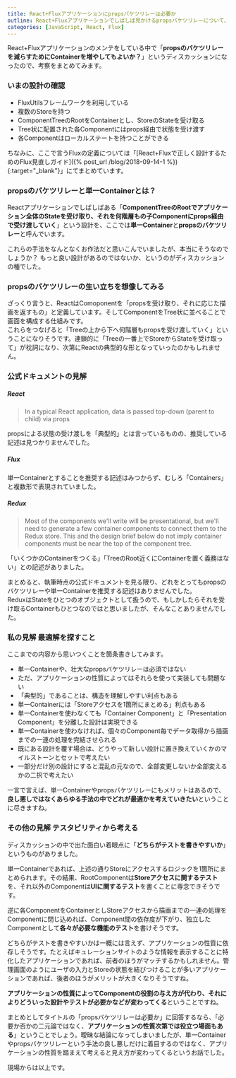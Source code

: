 ```yaml
---
title: React+Fluxアプリケーションにpropsバケツリレーは必要か
outline: React+Fluxアプリケーションでしばしば見かけるpropsバケツリレーについて、公式ドキュメントの見解と、それを基にしたチームでのディスカッション内容について書きました。思いもよらない観点などが出てきて有意義でした。
categories: [JavaScript, React, Flux]
---
```


React+Fluxアプリケーションのメンテをしている中で「**propsのバケツリレーを減らすためにContainerを増やしてもよいか？**」というディスカッションになったので、考察をまとめてみます。


### いまの設計の確認

* FluxUtilsフレームワークを利用している
* 複数のStoreを持つ
* ComponentTreeのRootをContainerとし、StoreのStateを受け取る
* Tree状に配置された各Componentにはprops経由で状態を受け渡す
* 各Componentはローカルステートを持つことができる

ちなみに、ここで言うFluxの定義については「[React+Fluxで正しく設計するためのFlux見直しガイド]({% post_url /blog/2018-09-14-1 %}){:target="_blank"}」にてまとめています。


### propsのバケツリレーと単一Containerとは？
Reactアプリケーションでしばしばある「**ComponentTreeのRootでアプリケーション全体のStateを受け取り、それを何階層もの子Componentにprops経由で受け渡していく**」という設計を、ここでは**単一Container**と**propsのバケツリレー**と呼んでいます。

これらの手法をなんとなくお作法だと思いこんでいましたが、本当にそうなのでしょうか？ もっと良い設計があるのではないか、というのがディスカッションの種でした。


### propsのバケツリレーの生い立ちを想像してみる

ざっくり言うと、ReactはComoponentを「propsを受け取り、それに応じた描画を返すもの」と定義しています。そしてComponentをTree状に並べることで画面を構成する仕組みです。  
これらをつなげると「Treeの上から下へ何階層もpropsを受け渡していく」ということになりそうです。連鎖的に「Treeの一番上でStoreからStateを受け取って」が枕詞になり、次第にReactの典型的な形となっていったのかもしれません。


### 公式ドキュメントの見解

##### React

> In a typical React application, data is passed top-down (parent to child) via props

propsによる状態の受け渡しを「典型的」とは言っているものの、推奨している記述は見つかりませんでした。

##### Flux

単一Containerとすることを推奨する記述はみつからず、むしろ「Containers」と複数形で表現されていました。

##### Redux

> Most of the components we'll write will be presentational, but we'll need to generate a few container components to connect them to the Redux store. This and the design brief below do not imply container components must be near the top of the component tree.

「いくつかのContainerをつくる」「TreeのRoot近くにContainerを置く義務はない」との記述がありました。


まとめると、執筆時点の公式ドキュメントを見る限り、どれをとってもpropsのバケツリレーや単一Containerを推奨する記述はありませんでした。  
ReduxはStateをひとつのオブジェクトとして扱うので、もしかしたらそれを受け取るContainerもひとつなのではと思いましたが、そんなことありませんでした。


### 私の見解 最適解を探すこと

ここまでの内容から思いつくことを箇条書きしてみます。

* 単一Containerや、壮大なpropsバケツリレーは必須ではない
* ただ、アプリケーションの性質によってはそれらを使って実装しても問題ない
* 「典型的」であることは、構造を理解しやすい利点もある
* 単一Containerには「Storeアクセスを1箇所にまとめる」利点もある
* 単一Containerを使わなくても「Container Component」と「Presentation Component」を分離した設計は実現できる
* 単一Containerを使わなければ、個々のComponent毎でデータ取得から描画までの一連の処理を完結させられる
* 既にある設計を覆す場合は、どうやって新しい設計に置き換えていくかのマイルストーンとセットで考えたい
* 一部分だけ別の設計にすると混乱の元なので、全部変更しないか全部変えるかの二択で考えたい

一言で言えば、単一Containerやpropsバケツリレーにもメリットはあるので、**良し悪しではなくあらゆる手法の中でどれが最適かを考えていきたい**ということに尽きますね。

### その他の見解 テスタビリティから考える

ディスカッションの中で出た面白い着眼点に「**どちらがテストを書きやすいか**」というものがありました。

単一Containerであれば、上述の通りStoreにアクセスするロジックを1箇所にまとめられます。その結果、RootComponentは**Storeアクセスに関するテスト**を、それ以外のComponentは**UIに関するテスト**を書くことに専念できそうです。

逆に各ComponentをContainerとしStoreアクセスから描画までの一連の処理をComponentに閉じ込めれば、Component間の依存度が下がり、独立したComponentとして**各々が必要な機能のテスト**を書けそうです。

どちらがテストを書きやすいかは一概には言えず、アプリケーションの性質に依存しそうです。たとえばキュレーションサイトのような情報を表示することに特化したアプリケーションであれば、前者のほうがマッチするかもしれません。管理画面のようにユーザの入力とStoreの状態を結びつけることが多いアプリケーションであれば、後者のほうがメリットが大きくなりそうですね。

**アプリケーションの性質によってComponentの役割の与え方が代わり、それによりどういった設計やテストが必要かなどが変わってくる**ということですね。

まとめとしてタイトルの「propsバケツリレーは必要か」に回答するなら、「必要か否かの二元論ではなく、**アプリケーションの性質次第では役立つ場面もある**」ということでしょう。曖昧な結論になってしまいましたが、単一Containerやpropsバケツリレーという手法の良し悪しだけに着目するのではなく、アプリケーションの性質を踏まえて考えると見え方が変わってくるというお話でした。

現場からは以上です。
